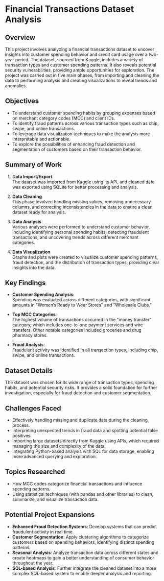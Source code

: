 # Financial Transactions Dataset Analysis

## Overview

This project involves analyzing a financial transactions dataset to uncover insights into customer spending behavior and credit card usage over a two-year period. The dataset, sourced from Kaggle, includes a variety of transaction types and customer spending patterns. It also reveals potential security vulnerabilities, providing ample opportunities for exploration. The project was carried out in five main phases, from importing and cleaning the data to performing analysis and creating visualizations to reveal trends and anomalies.

## Objectives

- To understand customer spending habits by grouping expenses based on merchant category codes (MCC) and client IDs.
- To identify fraud patterns across various transaction types such as chip, swipe, and online transactions.
- To leverage data visualization techniques to make the analysis more interpretable and actionable.
- To explore the possibilities of enhancing fraud detection and segmentation of customers based on their transaction behavior.

## Summary of Work

1. **Data Import/Export**  
   The dataset was imported from Kaggle using its API, and cleaned data was exported using SQLite for better processing and analysis.
   
2. **Data Cleaning**  
   This phase involved handling missing values, removing unnecessary columns, and correcting inconsistencies in the data to ensure a clean dataset ready for analysis.
   
3. **Data Analysis**  
   Various analyses were performed to understand customer behavior, including identifying personal spending habits, detecting fraudulent transactions, and uncovering trends across different merchant categories.
   
4. **Data Visualization**  
   Graphs and plots were created to visualize customer spending patterns, fraud detection, and the distribution of transaction types, providing clear insights into the data.

## Key Findings

- **Customer Spending Analysis**:  
  Spending was evaluated across different categories, with significant amounts in "Women’s Ready to Wear Stores" and "Wholesale Clubs."
  
- **Top MCC Categories**:  
  The highest volume of transactions occurred in the "money transfer" category, which includes one-to-one payment services and wire transfers. Other notable categories included groceries and drug pharmacy stores.
  
- **Fraud Analysis**:  
  Fraudulent activity was identified in all transaction types, including chip, swipe, and online transactions.

## Dataset Details

The dataset was chosen for its wide range of transaction types, spending habits, and potential security risks. It provides a solid foundation for further investigation, especially for fraud detection and customer segmentation.

## Challenges Faced

- Effectively handling missing and duplicate data during the cleaning process.
- Interpreting unexpected trends in fraud data and spotting potential false positives.
- Importing large datasets directly from Kaggle using APIs, which required managing the size and complexity of the data.
- Integrating Python-based analysis with SQL for data storage, enabling more advanced querying and exploration.

## Topics Researched

- How MCC codes categorize financial transactions and influence spending patterns.
- Using statistical techniques (with pandas and other libraries) to clean, summarize, and visualize transaction data.

## Potential Project Expansions

- **Enhanced Fraud Detection Systems**: Develop systems that can predict fraudulent activity in real time.
- **Customer Segmentation**: Apply clustering algorithms to categorize customers based on spending behaviors, identifying distinct spending patterns.
- **Seasonal Analysis**: Analyze transaction data across different states and create heatmaps to gain a better understanding of consumer behavior throughout the year.
- **SQL-based Analysis**: Further integrate the cleaned dataset into a more complex SQL-based system to enable deeper analysis and reporting.

